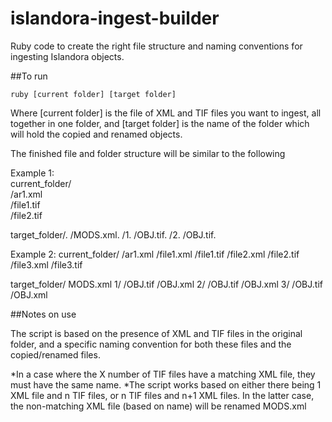 # islandora-ingest-builder

Ruby code to create the right file structure and naming conventions for ingesting Islandora objects. 

##To run

<pre><code>ruby [current folder] [target folder]</code></pre>

Where [current folder] is the file of XML and TIF files you want to ingest, all together in one folder, and [target folder] is the name of the folder which will hold the copied and renamed objects.

The finished file and folder structure will be similar to the following

Example 1:  
current_folder/  
	/ar1.xml  
	/file1.tif  
	/file2.tif  

target_folder/. 
	/MODS.xml. 
	/1. 
		/OBJ.tif. 
	/2. 
		/OBJ.tif. 

Example 2:
current_folder/
	/ar1.xml
	/file1.xml
	/file1.tif
	/file2.xml
	/file2.tif
	/file3.xml
	/file3.tif
	
target_folder/
	MODS.xml
	1/
		/OBJ.tif
		/OBJ.xml
	2/
		/OBJ.tif
		/OBJ.xml
	3/
		/OBJ.tif
		/OBJ.xml
		
##Notes on use

The script is based on the presence of XML and TIF files in the original folder, and a specific naming convention for both these files and the copied/renamed files. 


*In a case where the X number of TIF files have a matching XML file, they must have the same name.
*The script works based on either there being 1 XML file and n TIF files, or n TIF files and n+1 XML files. In the latter case, the non-matching XML file (based on name) will be renamed MODS.xml
